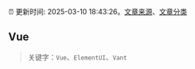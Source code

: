 :alarm_clock: 更新时间: 2025-03-10 18:43:26。[文章来源](/README.md)、[文章分类](/TAGS.md)

## Vue


> 关键字：`Vue`、`ElementUI`、`Vant`



